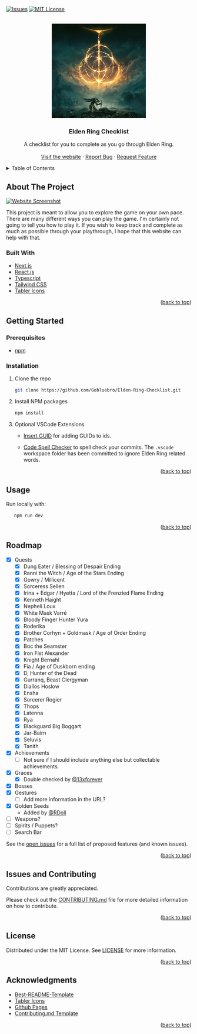 <div id="top"></div>
<!--
*** Thanks for checking out the Best-README-Template. If you have a suggestion
*** that would make this better, please fork the repo and create a pull request
*** or simply open an issue with the tag "enhancement".
*** Don't forget to give the project a star!
*** Thanks again! Now go create something AMAZING! :D
-->

<!-- PROJECT SHIELDS -->
<!--
*** I'm using markdown "reference style" links for readability.
*** Reference links are enclosed in brackets [ ] instead of parentheses ( ).
*** See the bottom of this document for the declaration of the reference variables
*** for contributors-url, forks-url, etc. This is an optional, concise syntax you may use.
*** https://www.markdownguide.org/basic-syntax/#reference-style-links
-->

[![Issues][issues-shield]][issues-url]
[![MIT License][license-shield]][license-url]

<!-- PROJECT LOGO -->
<br />
<div align="center">
  <a href="https://gobluebro.github.io/Elden-Ring-Checklist/">
    <img src="public/android-chrome-256x256.png" alt="Logo" width="256" height="256">
  </a>

<h3 align="center">Elden Ring Checklist</h3>

  <p align="center">
    A checklist for you to complete as you go through Elden Ring. 
    <br />
    <br />
    <a href="https://gobluebro.github.io/Elden-Ring-Checklist/">Visit the website</a>
    ·
    <a href="https://github.com/Gobluebro/Elden-Ring-Checklist/issues">Report Bug</a>
    ·
    <a href="https://github.com/Gobluebro/Elden-Ring-Checklist/issues">Request Feature</a>
  </p>
</div>

<!-- TABLE OF CONTENTS -->
<details>
  <summary>Table of Contents</summary>
  <ol>
    <li>
      <a href="#about-the-project">About The Project</a>
      <ul>
        <li><a href="#built-with">Built With</a></li>
      </ul>
    </li>
    <li>
      <a href="#getting-started">Getting Started</a>
      <ul>
        <li><a href="#prerequisites">Prerequisites</a></li>
        <li><a href="#installation">Installation</a></li>
      </ul>
    </li>
    <li><a href="#usage">Usage</a></li>
    <li><a href="#roadmap">Roadmap</a></li>
    <li><a href="#contributing">Contributing</a></li>
    <li><a href="#license">License</a></li>
    <li><a href="#contact">Contact</a></li>
    <li><a href="#acknowledgments">Acknowledgments</a></li>
  </ol>
</details>

<!-- ABOUT THE PROJECT -->

## About The Project

<a href="https://gobluebro.github.io/Elden-Ring-Checklist/">
  <img src="https://raw.githubusercontent.com/Gobluebro/Elden-Ring-Checklist/main/public/README/2023-04-22%2002_26_29-Elden%20Ring%20Checklist.png" alt="Website Screenshot" title="Website Screenshot">
</a>

This project is meant to allow you to explore the game on your own pace. There are many different ways you can play the game. I'm certainly not going to tell you how to play it. If you wish to keep track and complete as much as possible through your playthrough, I hope that this website can help with that.

### Built With

- [Next.js](https://nextjs.org/)
- [React.js](https://reactjs.org/)
- [Typescript](https://www.typescriptlang.org/)
- [Tailwind CSS](https://tailwindcss.com/)
- [Tabler Icons](https://github.com/tabler/tabler-icons)

<p align="right">(<a href="#top">back to top</a>)</p>

<!-- GETTING STARTED -->

## Getting Started

### Prerequisites

- [npm](https://nodejs.org/en/download/package-manager/)

### Installation

1. Clone the repo
   ```sh
   git clone https://github.com/Gobluebro/Elden-Ring-Checklist.git
   ```
2. Install NPM packages
   ```sh
   npm install
   ```
3. Optional VSCode Extensions

   - [Insert GUID](https://marketplace.visualstudio.com/items?itemName=heaths.vscode-guid) for adding GUIDs to ids.

   - [Code Spell Checker](https://marketplace.visualstudio.com/items?itemName=streetsidesoftware.code-spell-checker) to spell check your commits. The `.vscode` workspace folder has been committed to ignore Elden Ring related words.

<p align="right">(<a href="#top">back to top</a>)</p>

<!-- USAGE EXAMPLES -->

## Usage

Run locally with:

```sh
   npm run dev
```

<p align="right">(<a href="#top">back to top</a>)</p>

<!-- ROADMAP -->

## Roadmap

- [x] Quests
  - [x] Dung Eater / Blessing of Despair Ending
  - [x] Ranni the Witch / Age of the Stars Ending
  - [x] Gowry / Millicent
  - [x] Sorceress Sellen
  - [x] Irina + Edgar / Hyetta / Lord of the Frenzied Flame Ending
  - [x] Kenneth Haight
  - [x] Nepheli Loux
  - [x] White Mask Varré
  - [x] Bloody Finger Hunter Yura
  - [x] Roderika
  - [x] Brother Corhyn + Goldmask / Age of Order Ending
  - [x] Patches
  - [x] Boc the Seamster
  - [x] Iron Fist Alexander
  - [x] Knight Bernahl
  - [x] Fia / Age of Duskborn ending
  - [x] D, Hunter of the Dead
  - [x] Gurranq, Beast Clergyman
  - [x] Diallos Hoslow
  - [x] Ensha
  - [x] Sorcerer Rogier
  - [x] Thops
  - [x] Latenna
  - [x] Rya
  - [x] Blackguard Big Boggart
  - [x] Jar-Bairn
  - [x] Seluvis
  - [x] Tanith
- [x] Achievements
  - [ ] Not sure if I should include anything else but collectable achievements.
- [x] Graces
  - [x] Double checked by [@13xforever](https://github.com/13xforever)
- [x] Bosses
- [x] Gestures
  - [ ] Add more information in the URL?
- [x] Golden Seeds
  - Added by [@RDoll](https://github.com/RDoll-Repo)
- [ ] Weapons?
- [ ] Spirits / Puppets?
- [ ] Search Bar

See the [open issues](https://github.com/Gobluebro/Elden-Ring-Checklist/issues) for a full list of proposed features (and known issues).

<p align="right">(<a href="#top">back to top</a>)</p>

<!-- CONTRIBUTING -->

## Issues and Contributing

Contributions are greatly appreciated.

Please check out the [CONTRIBUTING.md](https://github.com/Gobluebro/Elden-Ring-Checklist/blob/main/CONTRIBUTING.md) file for more detailed information on how to contribute.

<p align="right">(<a href="#top">back to top</a>)</p>

<!-- LICENSE -->

## License

Distributed under the MIT License. See [LICENSE](https://github.com/Gobluebro/Elden-Ring-Checklist/blob/main/LICENSE) for more information.

<p align="right">(<a href="#top">back to top</a>)</p>

<!-- ACKNOWLEDGMENTS -->

## Acknowledgments

- [Best-README-Template](https://github.com/othneildrew/Best-README-Template)
- [Tabler Icons](https://github.com/tabler/tabler-icons)
- [Github Pages](https://pages.github.com/)
- [Contributing.md Template](https://github.com/necolas/issue-guidelines)

<p align="right">(<a href="#top">back to top</a>)</p>

<!-- MARKDOWN LINKS & IMAGES -->
<!-- https://www.markdownguide.org/basic-syntax/#reference-style-links -->

[issues-shield]: https://img.shields.io/github/issues/Gobluebro/Elden-Ring-Checklist.svg?style=for-the-badge
[issues-url]: https://github.com/Gobluebro/Elden-Ring-Checklist/issues
[license-shield]: https://img.shields.io/github/license/Gobluebro/Elden-Ring-Checklist.svg?style=for-the-badge
[license-url]: https://github.com/Gobluebro/Elden-Ring-Checklist/blob/main/LICENSE
